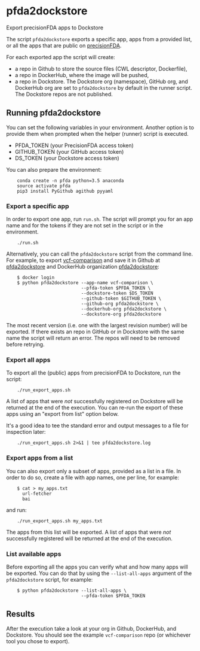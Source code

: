 # pfda2dockstore

Export precisionFDA apps to Dockstore

The script `pfda2dockstore` exports a specific app, apps from a provided list, or all the apps that are public on
[precisionFDA](https://precision.fda.gov/).

For each exported app the script will create:
 * a repo in Github to store the source files (CWL descriptor, Dockerfile),
 * a repo in DockerHub, where the image will be pushed,
 * a repo in Dockstore.
The Dockstore org (namespace), GitHub org, and DockerHub org are set to `pfda2dockstore` by default
in the runner script. The Dockstore repos are not published.

## Running pfda2dockstore

You can set the following variables in your environment. Another option is to provide them when prompted
when the helper (runner) script is executed.

* PFDA_TOKEN (your PrecisionFDA access token)
* GITHUB_TOKEN (your GitHub access token)
* DS_TOKEN (your Dockstore access token)

You can also prepare the environment:

```
    conda create -n pfda python=3.5 anaconda
    source activate pfda
    pip3 install PyGithub agithub pyyaml
```

### Export a specific app

In order to export one app, run `run.sh`. The script will prompt you for an app name and for the tokens if they
are not set in the script or in the environment.

```
    ./run.sh
```

Alternatively, you can call the `pfda2dockstore` script from the command line. For example, to export
[vcf-comparison](https://precision.fda.gov/apps/app-BqB9XZ8006ZZ2g5KzGXP3fpq) and
save it in Github at [pfda2dockstore](https://github.com/pfda2dockstore) and DockerHub
organization [pfda2dockstore](https://hub.docker.com/u/pfda2dockstore):

```
    $ docker login
    $ python pfda2dockstore --app-name vcf-comparison \
                            --pfda-token $PFDA_TOKEN \
                            --dockstore-token $DS_TOKEN
                            --github-token $GITHUB_TOKEN \
                            --github-org pfda2dockstore \
                            --dockerhub-org pfda2dockstore \
                            --dockstore-org pfda2dockstore
```

The most recent version (i.e. one with the largest revision number) will be exported. If there exists an repo in
GitHub or in Dockstore with the same name the script will return an error. The repos will need to be removed before
retrying.

### Export all apps

To export all the (public) apps from precisionFDA to Dockstore, run the script:

```
    ./run_export_apps.sh
```

A list of apps that were *not* successfully registered on Dockstore will be returned at the end of the execution. You
can re-run the export of these apps using an "export from list" option below.

It's a good idea to tee the standard error and output messages to a file for inspection later:

```
    ./run_export_apps.sh 2>&1 | tee pfda2dockstore.log
```

### Export apps from a list

You can also export only a subset of apps, provided as a list in a file. In order to do so, create a file with app names,
one per line, for example:

```
    $ cat > my_apps.txt
      url-fetcher
      bai
```

and run:

```
    ./run_export_apps.sh my_apps.txt
```

The apps from this list will be exported. A list of apps that were *not* successfully registered will be returned
at the end of the execution.

### List available apps

Before exporting all the apps you can verify what and how many apps will be exported. You can do that by
using the `--list-all-apps` argument of the `pfda2dockstore` script, for example:

```
    $ python pfda2dockstore --list-all-apps \
                            --pfda-token $PFDA_TOKEN
```

## Results

After the execution take a look at your org in Github, DockerHub, and Dockstore.
You should see the example `vcf-comparison` repo (or whichever tool you chose to export).

